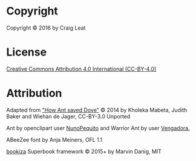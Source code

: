 # Copyright
Copyright &copy; 2016 by Craig Leat

# License
[Creative Commons Attribution 4.0 International (CC-BY-4.0)](https://creativecommons.org/licenses/by/4.0/)

# Attribution
Adapted from ["How Ant saved Dove"](http://www.africanstorybook.org/index.php) &copy; 2014 by Kholeka Mabeta, Judith Baker and Wiehan de Jager, CC-BY-3.0 Unported

Ant by openclipart user [NunoPequito](https://openclipart.org/detail/192948/ant) and
Warrior Ant by user [Vengadora.](https://openclipart.org/detail/219592/warrior-ant)

ABeeZee font by Anja Meiners, OFL 1.1

[bookiza](https://github.com/bookiza/bookiza) Superbook framework &copy; 2015+ by Marvin Danig, MIT

